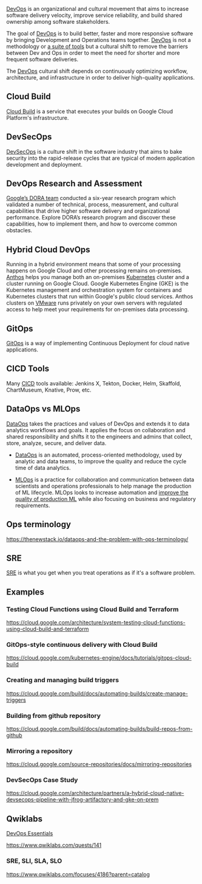 
[DevOps](https://cloud.google.com/devops/) is an organizational and cultural movement that aims to increase software delivery velocity, improve service reliability, and build shared ownership among software stakeholders. 

The goal of [DevOps](https://en.wikipedia.org/wiki/DevOps) is to build better, faster and more responsive software by bringing Development and Operations teams together. [DevOps](https://devops-research.com/) is not a methodology or [a suite of tools](https://en.wikipedia.org/wiki/DevOps_toolchain) but a cultural shift to remove the barriers between Dev and Ops in order to meet the need for shorter and more frequent software deliveries.

The [DevOps](   https://cloud.google.com/docs/tutorials?q=big%20data   ) cultural shift depends on continuously optimizing workflow, architecture, and infrastructure in order to deliver high-quality applications.

## Cloud Build

[Cloud Build](Cloud-Build) is a service that executes your builds on Google Cloud Platform's infrastructure.

## DevSecOps

[DevSecOps](DevSecOps) is a culture shift in the software industry that aims to bake security into the rapid-release cycles that are typical of modern application development and deployment.


## DevOps Research and Assessment

[Google’s DORA team](https://www.devops-research.com/research.html) conducted a six-year research program which validated a number of technical, process, measurement, and cultural capabilities that drive higher software delivery and organizational performance. Explore DORA’s research program and discover these capabilities, how to implement them, and how to overcome common obstacles.


## Hybrid Cloud DevOps

Running in a hybrid environment means that some of your processing happens on Google Cloud and other processing remains on-premises. [Anthos](Anthos) helps you manage both an on-premises [Kubernetes](Kubernetes) cluster and a cluster running on Google Cloud.
Google Kubernetes Engine (GKE) is the Kubernetes management and orchestration system for containers and Kubernetes clusters that run within Google's public cloud services.
Anthos clusters on [VMware](VMWare) runs privately on your own servers with regulated access to help meet your requirements for on-premises data processing.

## GitOps 

[GitOps](GitOps) is a way of implementing Continuous Deployment for cloud native applications. 





## CICD Tools

Many [CICD](CICD) tools available: Jenkins X, Tekton, Docker, Helm, Skaffold, ChartMuseum, Knative, Prow, etc.


## DataOps vs MLOps

[DataOps](DataOps) takes the practices and values of DevOps and extends it to data analytics workflows and goals. It applies the focus on collaboration and shared responsibility and shifts it to the engineers and admins that collect, store, analyze, secure, and deliver data.

* [DataOps](https://en.wikipedia.org/wiki/DataOps) is an automated, process-oriented methodology, used by analytic and data teams, to improve the quality and reduce the cycle time of data analytics.

* [MLOps](MLOps) is a practice for collaboration and communication between data scientists and operations professionals to help manage the production of ML lifecycle. MLOps looks to increase automation and [improve the quality of production ML](https://towardsdatascience.com/devsecops-vs-dataops-vs-mlops-93b49f0282b8)  while also focusing on business and regulatory requirements.


## Ops terminology

https://thenewstack.io/dataops-and-the-problem-with-ops-terminology/

## SRE

[SRE](SRE) is what you get when you treat operations as if it's a software problem.

## Examples



### Testing Cloud Functions using Cloud Build and Terraform

https://cloud.google.com/architecture/system-testing-cloud-functions-using-cloud-build-and-terraform

### GitOps-style continuous delivery with Cloud Build

https://cloud.google.com/kubernetes-engine/docs/tutorials/gitops-cloud-build

### Creating and managing build triggers

https://cloud.google.com/build/docs/automating-builds/create-manage-triggers

### Building from github repository

https://cloud.google.com/build/docs/automating-builds/build-repos-from-github


### Mirroring a repository

https://cloud.google.com/source-repositories/docs/mirroring-repositories


### DevSecOps Case Study

https://cloud.google.com/architecture/partners/a-hybrid-cloud-native-devsecops-pipeline-with-jfrog-artifactory-and-gke-on-prem


## Qwiklabs

[DevOps Essentials](https://www.qwiklabs.com/quests/96?catalog_rank=%7B%22rank%22%3A3%2C%22num_filters%22%3A1%2C%22has_search%22%3Atrue%7D&search_id=7467726)


https://www.qwiklabs.com/quests/141



### SRE, SLI, SLA, SLO


https://www.qwiklabs.com/focuses/4186?parent=catalog
